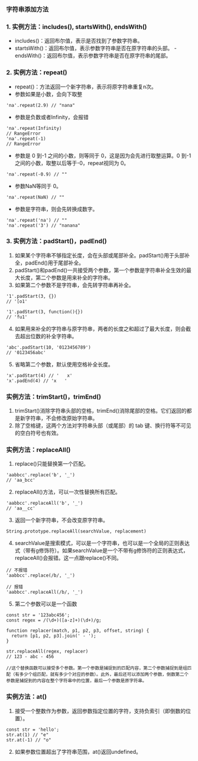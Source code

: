### 字符串添加方法
### 1. 实例方法：includes(), startsWith(), endsWith()
  - includes()：返回布尔值，表示是否找到了参数字符串。
  - startsWith()：返回布尔值，表示参数字符串是否在原字符串的头部。
  -endsWith()：返回布尔值，表示参数字符串是否在原字符串的尾部。

### 2. 实例方法：repeat()
  - repeat()：方法返回一个新字符串，表示将原字符串重复n次。
  - 参数如果是小数，会向下取整
  ```
  'na'.repeat(2.9) // "nana"
  ```
  - 参数是负数或者Infinity，会报错
  ```
  'na'.repeat(Infinity)
  // RangeError
  'na'.repeat(-1)
  // RangeError
  ```
  - 参数是 0 到-1 之间的小数，则等同于 0，这是因为会先进行取整运算。0 到-1 之间的小数，取整以后等于-0，repeat视同为 0。
  ```
  'na'.repeat(-0.9) // ""
  ```

  - 参数NaN等同于 0。
  ```
  'na'.repeat(NaN) // ""
  ```

  - 参数是字符串，则会先转换成数字。
  ```
  'na'.repeat('na') // ""
  'na'.repeat('3') // "nanana"
  ```
### 3. 实例方法：padStart()，padEnd()
1. 如果某个字符串不够指定长度，会在头部或尾部补全。padStart()用于头部补全，padEnd()用于尾部补全。
2. padStart()和padEnd()一共接受两个参数，第一个参数是字符串补全生效的最大长度，第二个参数是用来补全的字符串。
3. 如果第二个参数不是字符串，会先转字符串再补全。
```
'1'.padStart(3, {})
// '[o1'

'1'.padStart(3, function(){})
// 'fu1'
```
4. 如果用来补全的字符串与原字符串，两者的长度之和超过了最大长度，则会截去超出位数的补全字符串。
```
'abc'.padStart(10, '0123456789')
// '0123456abc'
```
5. 省略第二个参数，默认使用空格补全长度。
```
'x'.padStart(4) // '   x'
'x'.padEnd(4) // 'x   '
```
### 实例方法：trimStart()，trimEnd()
1. trimStart()消除字符串头部的空格，trimEnd()消除尾部的空格。它们返回的都是新字符串，不会修改原始字符串。
2. 除了空格键，这两个方法对字符串头部（或尾部）的 tab 键、换行符等不可见的空白符号也有效。

### 实例方法：replaceAll()
1. replace()只能替换第一个匹配。
```
'aabbcc'.replace('b', '_')
// 'aa_bcc'
```
2. replaceAll()方法，可以一次性替换所有匹配。
```
'aabbcc'.replaceAll('b', '_')
// 'aa__cc'
```
3. 返回一个新字符串，不会改变原字符串。
```
String.prototype.replaceAll(searchValue, replacement)
```
4. searchValue是搜索模式，可以是一个字符串，也可以是一个全局的正则表达式（带有g修饰符）。如果searchValue是一个不带有g修饰符的正则表达式，replaceAll()会报错。这一点跟replace()不同。
```
// 不报错
'aabbcc'.replace(/b/, '_')

// 报错
'aabbcc'.replaceAll(/b/, '_')
```
5. 第二个参数可以是一个函数
```
const str = '123abc456';
const regex = /(\d+)([a-z]+)(\d+)/g;

function replacer(match, p1, p2, p3, offset, string) {
  return [p1, p2, p3].join(' - ');
}

str.replaceAll(regex, replacer)
// 123 - abc - 456

//这个替换函数可以接受多个参数。第一个参数是捕捉到的匹配内容，第二个参数捕捉到是组匹配（有多少个组匹配，就有多少个对应的参数）。此外，最后还可以添加两个参数，倒数第二个参数是捕捉到的内容在整个字符串中的位置，最后一个参数是原字符串。
```

### 实例方法：at()
1. 接受一个整数作为参数，返回参数指定位置的字符，支持负索引（即倒数的位置）。
```
const str = 'hello';
str.at(1) // "e"
str.at(-1) // "o"
```
2. 如果参数位置超出了字符串范围，at()返回undefined。